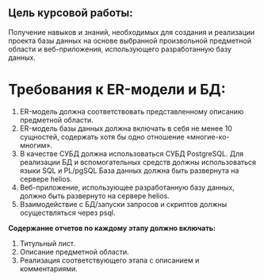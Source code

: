 ## Цель курсовой работы:

Получение навыков и знаний, необходимых для создания и реализации проекта базы данных
на основе выбранной произвольной предметной области и веб-приложения, использующего
разработанную базу данных.

# Требования к ER-модели и БД:

1. ER-модель должна соответствовать представленному описанию предметной области.
2. ER-модель базы данных должна включать в себя не менее 10 сущностей, содержать
хотя бы одно отношение «многие-ко-многим».
3. В качестве СУБД должна использоваться СУБД PostgreSQL. Для реализации БД и
вспомогательных средств должны использоваться языки SQL и PL/pgSQL База данных
должна быть развернута на сервере helios.
4. Веб-приложение, использующее разработанную базу данных, должно быть развернуто
на сервере helios.
5. Взаимодействие с БД/запуски запросов и скриптов должны осуществляться через psql.
  
**Содержание отчетов по каждому этапу должно включать:**
1. Титульный лист.
2. Описание предметной области.
3. Реализация соответствующего этапа с описанием и комментариями.
